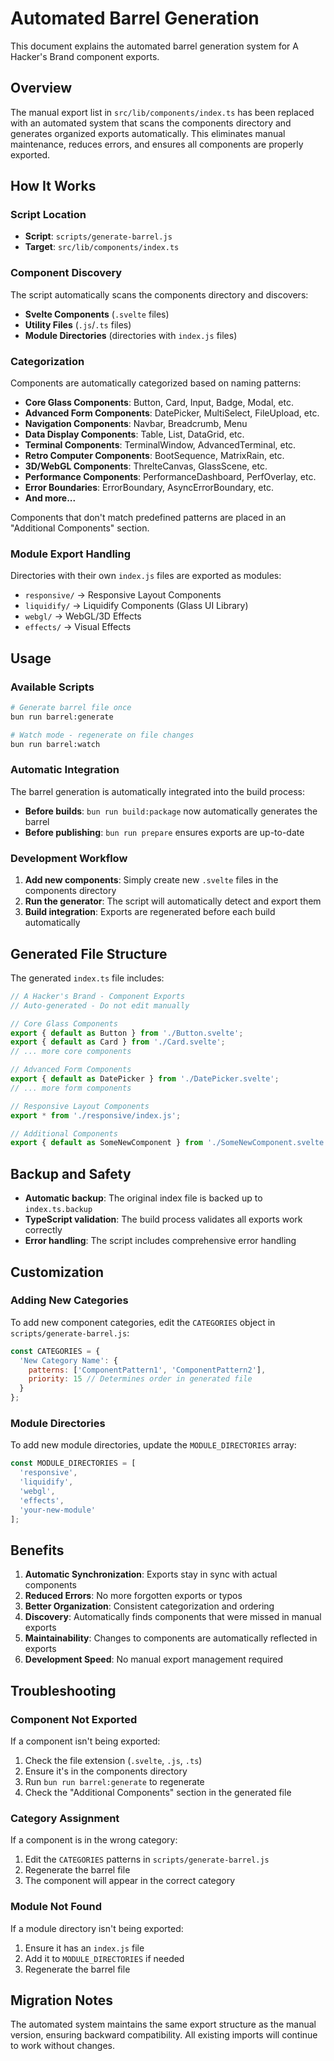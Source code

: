 # Automated Barrel Generation

This document explains the automated barrel generation system for A Hacker's Brand component exports.

## Overview

The manual export list in `src/lib/components/index.ts` has been replaced with an automated system that scans the components directory and generates organized exports automatically. This eliminates manual maintenance, reduces errors, and ensures all components are properly exported.

## How It Works

### Script Location
- **Script**: `scripts/generate-barrel.js`
- **Target**: `src/lib/components/index.ts`

### Component Discovery
The script automatically scans the components directory and discovers:
- **Svelte Components** (`.svelte` files)
- **Utility Files** (`.js`/`.ts` files)
- **Module Directories** (directories with `index.js` files)

### Categorization
Components are automatically categorized based on naming patterns:

- **Core Glass Components**: Button, Card, Input, Badge, Modal, etc.
- **Advanced Form Components**: DatePicker, MultiSelect, FileUpload, etc.
- **Navigation Components**: Navbar, Breadcrumb, Menu
- **Data Display Components**: Table, List, DataGrid, etc.
- **Terminal Components**: TerminalWindow, AdvancedTerminal, etc.
- **Retro Computer Components**: BootSequence, MatrixRain, etc.
- **3D/WebGL Components**: ThrelteCanvas, GlassScene, etc.
- **Performance Components**: PerformanceDashboard, PerfOverlay, etc.
- **Error Boundaries**: ErrorBoundary, AsyncErrorBoundary, etc.
- **And more...**

Components that don't match predefined patterns are placed in an "Additional Components" section.

### Module Export Handling
Directories with their own `index.js` files are exported as modules:
- `responsive/` → Responsive Layout Components
- `liquidify/` → Liquidify Components (Glass UI Library)
- `webgl/` → WebGL/3D Effects
- `effects/` → Visual Effects

## Usage

### Available Scripts

```bash
# Generate barrel file once
bun run barrel:generate

# Watch mode - regenerate on file changes
bun run barrel:watch
```

### Automatic Integration
The barrel generation is automatically integrated into the build process:

- **Before builds**: `bun run build:package` now automatically generates the barrel
- **Before publishing**: `bun run prepare` ensures exports are up-to-date

### Development Workflow

1. **Add new components**: Simply create new `.svelte` files in the components directory
2. **Run the generator**: The script will automatically detect and export them
3. **Build integration**: Exports are regenerated before each build automatically

## Generated File Structure

The generated `index.ts` file includes:

```typescript
// A Hacker's Brand - Component Exports
// Auto-generated - Do not edit manually

// Core Glass Components
export { default as Button } from './Button.svelte';
export { default as Card } from './Card.svelte';
// ... more core components

// Advanced Form Components
export { default as DatePicker } from './DatePicker.svelte';
// ... more form components

// Responsive Layout Components
export * from './responsive/index.js';

// Additional Components
export { default as SomeNewComponent } from './SomeNewComponent.svelte';
```

## Backup and Safety

- **Automatic backup**: The original index file is backed up to `index.ts.backup`
- **TypeScript validation**: The build process validates all exports work correctly
- **Error handling**: The script includes comprehensive error handling

## Customization

### Adding New Categories
To add new component categories, edit the `CATEGORIES` object in `scripts/generate-barrel.js`:

```javascript
const CATEGORIES = {
  'New Category Name': {
    patterns: ['ComponentPattern1', 'ComponentPattern2'],
    priority: 15 // Determines order in generated file
  }
};
```

### Module Directories
To add new module directories, update the `MODULE_DIRECTORIES` array:

```javascript
const MODULE_DIRECTORIES = [
  'responsive',
  'liquidify', 
  'webgl',
  'effects',
  'your-new-module'
];
```

## Benefits

1. **Automatic Synchronization**: Exports stay in sync with actual components
2. **Reduced Errors**: No more forgotten exports or typos
3. **Better Organization**: Consistent categorization and ordering
4. **Discovery**: Automatically finds components that were missed in manual exports
5. **Maintainability**: Changes to components are automatically reflected in exports
6. **Development Speed**: No manual export management required

## Troubleshooting

### Component Not Exported
If a component isn't being exported:
1. Check the file extension (`.svelte`, `.js`, `.ts`)
2. Ensure it's in the components directory
3. Run `bun run barrel:generate` to regenerate
4. Check the "Additional Components" section in the generated file

### Category Assignment
If a component is in the wrong category:
1. Edit the `CATEGORIES` patterns in `scripts/generate-barrel.js`
2. Regenerate the barrel file
3. The component will appear in the correct category

### Module Not Found
If a module directory isn't being exported:
1. Ensure it has an `index.js` file
2. Add it to `MODULE_DIRECTORIES` if needed
3. Regenerate the barrel file

## Migration Notes

The automated system maintains the same export structure as the manual version, ensuring backward compatibility. All existing imports will continue to work without changes.